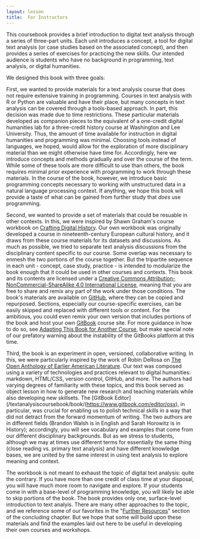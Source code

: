 ```yaml
---
layout: lesson
title:  For Instructors
---
```

This coursebook provides a brief introduction to digital text analysis through a series of three-part units. Each unit introduces a concept, a tool for digital text analysis \(or case studies based on the associated concept\), and then provides a series of exercises for practicing the new skills. Our intended audience is students who have no background in programming, text analysis, or digital humanities.

We designed this book with three goals:

First, we wanted to provide materials for a text analysis course that does not require extensive training in programming. Courses in text analysis with R or Python are valuable and have their place, but many concepts in text analysis can be covered through a tools-based approach. In part, this decision was made due to time restrictions. These particular materials developed as companion pieces to the equivalent of a one-credit digital humanities lab for a three-credit history course at Washington and Lee University. Thus, the amount of time available for instruction in digital humanities and programming was minimal. Choosing tools instead of languages, we hoped, would allow for the exploration of more disciplinary material than we might otherwise have time for. Accordingly, here we introduce concepts and methods gradually and over the course of the term. While some of these tools are more difficult to use than others, the book requires minimal prior experience with programming to work through these materials. In the course of the book, however, we introduce basic programming concepts necessary to working with unstructured data in a natural language processing context. If anything, we hope this book will provide a taste of what can be gained from further study that _does_ use programming.

Second, we wanted to provide a set of materials that could be resuable in other contexts. In this, we were inspired by Shawn Graham's course workbook on [Crafting Digital History](http://workbook.craftingdigitalhistory.ca/). Our own workbook was originally developed a course in nineteenth-century European cultural history, and it draws from these course materials for its datasets and discussions. As much as possible, we tried to separate text analysis discussions from the disciplinary content specific to our course. Some overlap was necessary to enmesh the two portions of the course together. But the tripartite sequence in each unit - concept, case study, practice - is intended to modularize the book enough that it could be used in other courses and contexts. This book and its contents are licensed under a
<a rel="license" href="http://creativecommons.org/licenses/by-nc-sa/4.0/">Creative Commons Attribution-NonCommercial-ShareAlike 4.0 International License</a>, meaning that you are free to share and remix any part of the work under those conditions. The book's materials are available on [GitHub](https://github.com/bmw9t/introduction-to-text-analysis), where they can be copied and repurposed. Sections, especially our course-specific exercises, can be easily skipped and replaced with different tools or content. For the ambitious, you could even remix your own version that includes portions of the book and host your own [GitBook](/textanalysiscoursebook/book/gitbook.com) course site. For more guidance in how to do so, see [Adapting This Book for Another Course](/textanalysiscoursebook/book/conclusion/adapting.md), but make special note of our prefatory warning about the instability of the GitBooks platform at this time.

Third, the book is an experiment in open, versioned, collaborative writing. In this, we were particularly inspired by the work of Robin DeRosa on [The Open Anthology of Earlier American Literature](https://openamlit.pressbooks.com/). Our text was composed using a variety of technologies and practices relevant to digital humanities: markdown, HTML\/CSS, version control, GitHub, and more. The authors had varying degrees of familiarity with these topics, and this book served as object lesson in how to generate new research and teaching materials while also developing new skillsets. The [GitBook Editor](/textanalysiscoursebook/book/(https://www.gitbook.com/editor/osx), in particular, was crucial for enabling us to polish technical skills in a way that did not detract from the forward momentum of writing. The two authors are in different fields \(Brandon Walsh is in English and Sarah Horowitz is in History\); accordingly, you will see vocabulary and examples that come from our different disciplinary backgrounds. But as we stress to students, although we may at times use different terms for essentially the same thing \(close reading vs. primary text analysis\) and have different knowledge bases, we are united by the same interest in using text analysis to explore meaning and context.

The workbook is not meant to exhaust the topic of digital text analysis: quite the contrary. If you have more than one credit of class time at your disposal, you will have much more room to navigate and explore. If your students come in with a base-level of programming knowledge, you will likely be able to skip portions of the book. The book provides only one, surface-level introduction to text analyis. There are many other approaches to the topic, and we reference some of our favorites in the "[Further Resources](/textanalysiscoursebook/book/conclusion/resources.md)" section of the concluding chapter. But we hope that some will build upon these materials and find the examples laid out here to be useful in developing their own courses and workshops.

